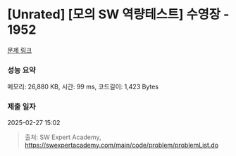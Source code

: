 # [Unrated] [모의 SW 역량테스트] 수영장 - 1952 

[문제 링크](https://swexpertacademy.com/main/code/problem/problemDetail.do?contestProbId=AV5PpFQaAQMDFAUq) 

### 성능 요약

메모리: 26,880 KB, 시간: 99 ms, 코드길이: 1,423 Bytes

### 제출 일자

2025-02-27 15:02



> 출처: SW Expert Academy, https://swexpertacademy.com/main/code/problem/problemList.do